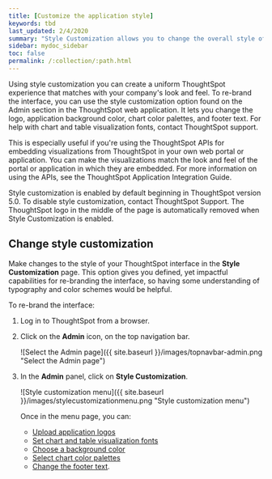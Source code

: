 ```yaml
---
title: [Customize the application style]
keywords: tbd
last_updated: 2/4/2020
summary: "Style Customization allows you to change the overall style of your ThoughtSpot interface. "
sidebar: mydoc_sidebar
toc: false
permalink: /:collection/:path.html
---
```

Using style customization you can create a uniform ThoughtSpot experience that
matches with your company's look and feel. To re-brand the interface, you can
use the style customization option found on the Admin section in the ThoughtSpot
web application. It lets you change the logo, application background color,
chart color palettes, and footer text. For help with chart and table
visualization fonts, contact ThoughtSpot support.

This is especially useful if you're using the ThoughtSpot APIs for embedding
visualizations from ThoughtSpot in your own web portal or application. You can
make the visualizations match the look and feel of the portal or application in
which they are embedded. For more information on using the APIs, see the
ThoughtSpot Application Integration Guide.

Style customization is enabled by default beginning in ThoughtSpot version 5.0. To disable style customization, contact ThoughtSpot Support. The ThoughtSpot logo
in the middle of the page is automatically removed when Style Customization is enabled.

## Change style customization

Make changes to the style of your ThoughtSpot interface in the **Style Customization** page. This option gives you defined, yet impactful capabilities for re-branding the interface, so having some understanding of typography and color schemes would be helpful.

To re-brand the interface:

1. Log in to ThoughtSpot from a browser.

2. Click on the **Admin** icon, on the top navigation bar.

    ![Select the Admin page]({{ site.baseurl }}/images/topnavbar-admin.png "Select the Admin page")

3. In the **Admin** panel, click on **Style Customization**.

    ![Style customization menu]({{ site.baseurl }}/images/stylecustomizationmenu.png "Style customization menu")

    Once in the menu page, you can:

    -   [Upload application logos](upload-application-logos.html#)
    -   [Set chart and table visualization fonts](set-chart-and-table-visualization-fonts.html#)
    -   [Choose a background color](choose-background-color.html#)
    -   [Select chart color palettes](select-chart-color-palettes.html#)
    -   [Change the footer text](change-the-footer-text.html#).
